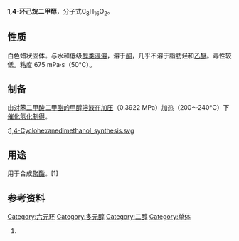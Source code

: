 **1,4-环己烷二甲醇**，分子式C<sub>8</sub>H<sub>16</sub>O<sub>2</sub>。

## 性质

白色蜡状固体。与水和低级[醇类混溶](../Page/醇.md "wikilink")，溶于[酮](../Page/酮.md "wikilink")，几乎不溶于脂肪烃和[乙醚](../Page/乙醚.md "wikilink")。毒性较低。粘度
675 mPa·s（50°C）。

## 制备

由[对苯二甲酸二甲酯的](https://zh.wikipedia.org/wiki/对苯二甲酸二甲酯 "wikilink")[甲醇溶液在加压](../Page/甲醇.md "wikilink")（0.3922
MPa）加热（200～240°C）下[催化氢化制得](https://zh.wikipedia.org/wiki/催化氢化 "wikilink")。


:[1,4-Cyclohexanedimethanol_synthesis.svg](https://zh.wikipedia.org/wiki/File:1,4-Cyclohexanedimethanol_synthesis.svg "fig:1,4-Cyclohexanedimethanol_synthesis.svg")

## 用途

用于合成[聚酯](../Page/聚酯.md "wikilink")。\[1\]

## 参考资料

[Category:六元环](https://zh.wikipedia.org/wiki/Category:六元环 "wikilink")
[Category:多元醇](https://zh.wikipedia.org/wiki/Category:多元醇 "wikilink")
[Category:二醇](https://zh.wikipedia.org/wiki/Category:二醇 "wikilink")
[Category:单体](https://zh.wikipedia.org/wiki/Category:单体 "wikilink")

1.